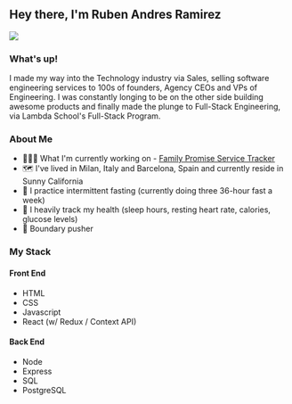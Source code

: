 ## Hey there, I'm Ruben Andres Ramirez



<img src="https://user-images.githubusercontent.com/51794934/113035456-1b805480-9148-11eb-93ad-b88075731675.jpg" >


### What's up!
I made my way into the Technology industry via Sales, selling software engineering services to 100s of founders, Agency CEOs and VPs of Engineering. I was constantly longing to be on the other side building awesome products and finally made the plunge to Full-Stack Engineering, via Lambda School's Full-Stack Program. 

### About Me
- 👨🏽‍💻 What I'm currently working on - [Family Promise Service Tracker](https://github.com/Lambda-School-Labs/family-promise-service-tracker-fe-a)
- 🗺 I've lived in Milan, Italy and Barcelona, Spain and currently reside in Sunny California
- 🥑 I practice intermittent fasting (currently doing three 36-hour fast a week) 
- 🔢 I heavily track my health (sleep hours, resting heart rate, calories, glucose levels) 
- 🏁 Boundary pusher 

### My Stack
#### Front End
 - HTML
 - CSS
 - Javascript
 - React (w/ Redux / Context API)


 #### Back End
 - Node
 - Express
 - SQL
 - PostgreSQL
